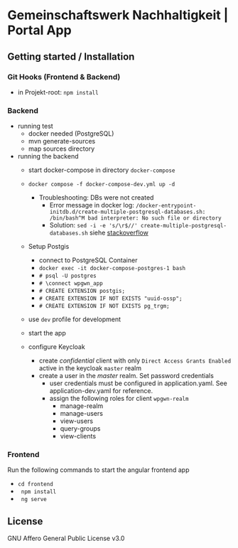 # Gemeinschaftswerk Nachhaltigkeit | Portal App


## Getting started / Installation

### Git Hooks (Frontend & Backend)
- in Projekt-root: `npm install` 

### Backend
- running test
  - docker needed (PostgreSQL)
  - mvn generate-sources
  - map sources directory
- running the backend
  - start docker-compose in directory `docker-compose`
  - `docker compose -f docker-compose-dev.yml up -d`
    - Troubleshooting: DBs were not created 
      - Error message in docker log: `/docker-entrypoint-initdb.d/create-multiple-postgresql-databases.sh: /bin/bash^M bad interpreter: No such file or directory`
      - Solution: `sed -i -e 's/\r$//' create-multiple-postgresql-databases.sh` siehe [stackoverflow](https://stackoverflow.com/questions/14219092/bash-script-and-bin-bashm-bad-interpreter-no-such-file-or-directory)

  - Setup Postgis
    - connect to PostgreSQL Container
    - `docker exec -it docker-compose-postgres-1 bash`
    - `# psql -U postgres`
    - `# \connect wpgwn_app`
    - `# CREATE EXTENSION postgis;`
    - `# CREATE EXTENSION IF NOT EXISTS "uuid-ossp";`
    - `# CREATE EXTENSION IF NOT EXISTS pg_trgm;`
  - use `dev` profile for development
  - start the app

  - configure Keycloak  
    - create _confidential_ client with only `Direct Access Grants Enabled` active in the keycloak `master` realm
    - create a user in the _master_ realm. Set password credentials
      - user credentials must be configured in application.yaml. See application-dev.yaml for reference.
      - assign the following roles for client `wpgwn-realm`
        - manage-realm
        - manage-users
        - view-users
        - query-groups
        - view-clients
      

### Frontend

Run the following commands to start the angular frontend app 

- `cd frontend` 
- ` npm install` 
- ` ng serve`

## License
GNU Affero General Public License v3.0
